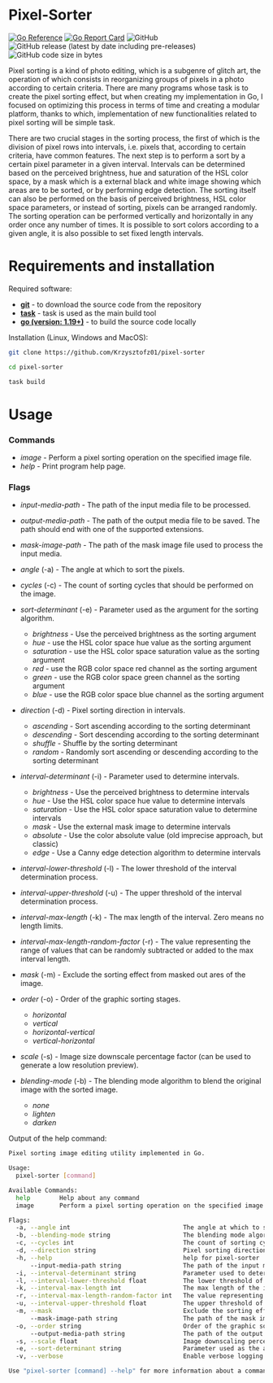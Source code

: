 # Pixel-Sorter
[![Go Reference](https://pkg.go.dev/badge/github.com/Krzysztofz01/pixel-sorter.svg)](https://pkg.go.dev/github.com/Krzysztofz01/pixel-sorter)
[![Go Report Card](https://goreportcard.com/badge/github.com/Krzysztofz01/pixel-sorter)](https://goreportcard.com/report/github.com/Krzysztofz01/pixel-sorter)
![GitHub](https://img.shields.io/github/license/Krzysztofz01/pixel-sorter)
![GitHub release (latest by date including pre-releases)](https://img.shields.io/github/v/release/Krzysztofz01/pixel-sorter?include_prereleases)
![GitHub code size in bytes](https://img.shields.io/github/languages/code-size/Krzysztofz01/pixel-sorter)

Pixel sorting is a kind of photo editing, which is a subgenre of glitch art, the operation of which consists in reorganizing groups of pixels in a photo according to certain criteria. There are many programs whose task is to create the pixel sorting effect, but when creating my implementation in Go, I focused on optimizing this process in terms of time and creating a modular platform, thanks to which, implementation of new functionalities related to pixel sorting will be simple task.

There are two crucial stages in the sorting process, the first of which is the division of pixel rows into intervals, i.e. pixels that, according to certain criteria, have common features. The next step is to perform a sort by a certain pixel parameter in a given interval. Intervals can be determined based on the perceived brightness, hue and saturation of the HSL color space, by a mask which is a external black and white image showing which areas are to be sorted, or by performing edge detection. The sorting itself can also be performed on the basis of perceived brightness, HSL color space parameters, or instead of sorting, pixels can be arranged randomly. The sorting operation can be performed vertically and horizontally in any order once any number of times. It is possible to sort colors according to a given angle, it is also possible to set fixed length intervals.

# Requirements and installation
Required software:
- **[git](https://git-scm.com/)** - to download the source code from the repository
- **[task](https://taskfile.dev/)** - task is used as the main build tool
- **[go (version: 1.19+)](https://go.dev/)** - to build the source code locally


Installation (Linux, Windows and MacOS):
```sh
git clone https://github.com/Krzysztofz01/pixel-sorter

cd pixel-sorter

task build
```

# Usage

### Commands
- *image* - Perform a pixel sorting operation on the specified image file. 
- *help* - Print program help page.

### Flags
- *input-media-path* - The path of the input media file to be processed.
- *output-media-path* - The path of the output media file to be saved. The path should end with one of the supported extensions.
- *mask-image-path* - The path of the mask image file used to process the input media.

- *angle* (-a) - The angle at which to sort the pixels.
- *cycles* (-c) - The count of sorting cycles that should be performed on the image.
- *sort-determinant* (-e) - Parameter used as the argument for the sorting algorithm. 
    - *brightness* - Use the perceived brightness as the sorting argument
    - *hue* - use the HSL color space hue value as the sorting argument
    - *saturation* - use the HSL color space saturation value as the sorting argument
    - *red* - use the RGB color space red channel as the sorting argument
    - *green* - use the RGB color space green channel as the sorting argument
    - *blue* - use the RGB color space blue channel as the sorting argument
- *direction* (-d) - Pixel sorting direction in intervals.
    - *ascending* - Sort ascending according to the sorting determinant
    - *descending* - Sort descending according to the sorting determinant
    - *shuffle* - Shuffle by the sorting determinant
    - *random* - Randomly sort ascending or descending according to the sorting determinant
- *interval-determinant* (-i) - Parameter used to determine intervals.
    - *brightness* - Use the perceived brightness to determine intervals
    - *hue* - Use the HSL color space hue value to determine intervals
    - *saturation* - Use the HSL color space saturation value to determine intervals
    - *mask* - Use the external mask image to determine intervals
    - *absolute* - Use the color absolute value (old imprecise approach, but classic)
    - *edge* - Use a Canny edge detection algorithm to determine intervals
- *interval-lower-threshold* (-l) - The lower threshold of the interval determination process.
- *interval-upper-threshold* (-u) - The upper threshold of the interval determination process.
- *interval-max-length* (-k) - The max length of the interval. Zero means no length limits.
- *interval-max-length-random-factor* (-r) - The value representing the range of values that can be randomly subtracted or added to the max interval length.
- *mask* (-m) - Exclude the sorting effect from masked out ares of the image.
- *order* (-o) - Order of the graphic sorting stages.
    - *horizontal*
    - *vertical*
    - *horizontal-vertical*
    - *vertical-horizontal*
- *scale* (-s) - Image size downscale percentage factor (can be used to generate a low resolution preview).
- *blending-mode* (-b) - The blending mode algorithm to blend the original image with the sorted image.
    - *none*
    - *lighten*
    - *darken*

Output of the help command:
```sh
Pixel sorting image editing utility implemented in Go.

Usage:
  pixel-sorter [command]

Available Commands:     
  help        Help about any command
  image       Perform a pixel sorting operation on the specified image file.

Flags:
  -a, --angle int                               The angle at which to sort the pixels.
  -b, --blending-mode string                    The blending mode algorithm to blend the sorted image into the original. Options: [none, lighten, darken]. (default "none")
  -c, --cycles int                              The count of sorting cycles that should be performed on the image. (default 1)
  -d, --direction string                        Pixel sorting direction in intervals. Options: [ascending, descending, shuffle, random]. (default "ascending")
  -h, --help                                    help for pixel-sorter
      --input-media-path string                 The path of the input media file to be processed.
  -i, --interval-determinant string             Parameter used to determine intervals. Options: [brightness, hue, saturation, mask, absolute, edge]. (default "brightness")
  -l, --interval-lower-threshold float          The lower threshold of the interval determination process. Options: [0.0 - 1.0]. (default 0.1)
  -k, --interval-max-length int                 The max length of the interval. Zero means no length limits.
  -r, --interval-max-length-random-factor int   The value representing the range of values that can be randomly subtracted or added to the max interval length. Options: [>= 0]
  -u, --interval-upper-threshold float          The upper threshold of the interval determination process. Options: [0.0 - 1.0]. (default 0.9)
  -m, --mask                                    Exclude the sorting effect from masked out ares of the image.
      --mask-image-path string                  The path of the mask image file used to process the input media.
  -o, --order string                            Order of the graphic sorting stages. Options: [horizontal, vertical, horizontal-vertical, vertical-horizontal]. (default "horizontal-vertical")
      --output-media-path string                The path of the output media file to be saved. The path should end with one of the supported extensions. [jpg, png]
  -s, --scale float                             Image downscaling percentage factor. Options: [0.0 - 1.0]. (default 1)
  -e, --sort-determinant string                 Parameter used as the argument for the sorting algorithm. Options: [brightness, hue, saturation, red, green, blue ]. (default "brightness")
  -v, --verbose                                 Enable verbose logging mode.

Use "pixel-sorter [command] --help" for more information about a command.
```
